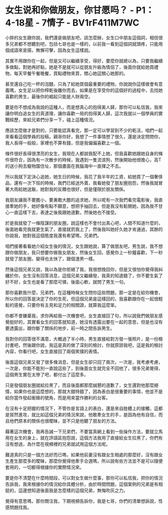 # 女生说和你做朋友，你甘愿吗？ - P1：4-18星 - 7情子 - BV1rF411M7WC

小胖的女生跟你說，我們還是做朋友吧，該怎麼辦，女生口中朋友這個詞，相信很多兄弟都不想聽到吧，包括七哥也是一樣的，以前我一看到這個詞就頭疼，只能用個成語來宣揚，無懈可擊，因為女生這樣說。

其實不用跟你在一起，但是又可以繼續享受，得好，要麼你就總以為，只要我繼續多做點，對她再好點，她是不是就可以從朋友升級為情侶了，後面你就給她買禮物，每天早餐午餐晚餐，買點禮物來買，關心她這關心她那的。

甚至還自己吃一杯的泡麵，只為了給她買個最重要的禮物，你說說你這樣做會有意義嗎，女生足以把你榨乾後離你而去，如果是在享受你的這個好的過程中，去找她喜歡的男生，最後你的崛起只能是人財兩空。

要是你不想成為我說的這種人，而是想真心的抱得美人歸，那你可以私信我，我來讓你明白追女生的真道理，讓你喜歡一局的抱得美人歸，這次我就以一個學員的實戰經歷，來給兄弟們分享一下，碰上這種情況。

應該怎麼做才是對的，只要能認真看完，那一定可以學習到不少的乾活，咱們一起來看看這個學員的投稿，親哥你好，我想了一件事情想了很久，還是決定問問你，我人長得一般般，家裡也不算有錢，但是我偏偏喜歡上一個。

條件很好長得很漂亮的女生，我現在人都說我配不上她，但我喜歡她跟她自身的條件很符合，因為有一次散步的時候，我遇到一隻流浪狗，然後開始他很擔心，高T的送小狗去寵物園住址，那個畫面在我腦海中一直揮之不去。

所以我就下定決心追她，她生日的時候，我花了我半年的工資，給她買了一個奢侈品，還有一次下班的時候，我們已經送外賣，我看她發了朋友圈抱怨，然後我就冒著大雨給她送飯，她對我的反饋也很好，但是僅限於朋友關係。

我朋友讓我不要膽小，要勇敢大膽的追求她，所以呢有一次我們看完電影後，我直接牽她的手，她好像有點不願意，想把手抽回去，但是我沒有鬆開她，因為我不甘心一直這樣下去，表達之後我跟她道歉，然後她也不接受。

於是我就發了一條陰謀的朋友圈，說這樣也不會付出真心吧，人間不知道什麼的，後面她看完我就更生氣了，直接就罰我上了，然後我叫她好久她才肯通過，其餘的你說我，她對我這個態度我還有希望嗎，兄弟們。

咱們接著看看她介紹女生後的情況，女生跟她說，算了做朋友吧，男生說，我不想跟你做朋友，我只想要你做我女朋友，然後女生回，感覺你上一秒鐘喜歡，下一秒就發了朋友圈，變得也太快了，跟個渣男一樣。

然後這個兄弟又說，我以為是你拒絕了我，我很想挽回你，但是又很怕你覺得我糾纏於你，女生沒有回答消息，這個兄弟又繼續發，我真的知道錯了，你不要生氣了好不好，女生也是看了那麼可憐，後面心軟，就問了男生一句。

那你喜歡我什麼，兄弟們，在這種時候女生問你這些問題，那一定是在給你機會，所以你的回答是決定了你的生死，但這個兄弟是這樣回的，我喜歡跟你在一起很輕鬆的感覺，只要你有主見和足力的相關證，就算我這麼笨。

你都不會嫌棄我，求你再給我一次機會吧，女生直接回了句，所以說我們做朋友感覺挺好的，其實看女生的回答就知道，她沒有透露出要在一起的意思，但是也沒有要透露出，跟你斷了關係的地步，前一時之間告訴男生。

我對你的回答很不滿意，大概過了半小時，男生直接給對方發一張照片，是一份檢討書吧，然後跟你說，我這是真的做了深刻的檢討，你就原諒我吧，這是我的檢討內容，你看行吧，女生直接回了兩個笑撲的表情。

後面這個兄弟又發了很多條消息，但是女生卻只回了兩次，一次是，我考慮考慮，一次是，你能不能別一直說這些了，到後面女生就完全不回他了，很多兄弟覺得，這個男生實在太慘了吧，都付出了這麼多。

只是發個朋友圈就給拉黑了，而且後面都那麼誠懇的道歉了，女生還對他那麼絕情，如果你也是這麼想的，那就大錯特錯了，因為表白是很重要的事情，他並不是給你當作發起衝鋒的號角，而是用來當作勝利的台客。

在沒有十足把握的情況下，不管你是言語上的表白，還是來自肢體上的接觸，這都是貿然進攻，就比如這個兄弟的情況來說，他敢牽女生的手，是因為他有自信，而且他們原本的關係也很曖昧，並不只是他聽了朋友的方法。

藉著這次機會，我再告誡一下兄弟們，不要當真網上看到一些操作方法，要就立馬用在女生的身上，就在評語區抱怨說，這個方法我用了直接給女生拉黑了，你們有沒有想過，為什麼在視頻裡的兄弟就試用這個方法呢。

難道真的只是一個方法好而已嗎，如果他前妻沒有跟女生相處的那麼好，沒有跟女生產生那麼多的曖昧，那麼你覺得他牽手合適嗎，所以說有些方法並不是可以隨便套用的，一切都得根據你的實際情況來。

要是你不清楚在什麼時間段，可以對女生做什麼事，那你可以私信我，把你的情況告訴我，我來根據你的情況給你具體分析，由於時間問題，這個案例的兄弟是有相挺的，這邊想知道後面我是怎麼樣的這個兄弟，無悔吹灰之力。

覺得有意思嗎，那你關注我，下期視頻告訴你，我是七哥，你們的清單想訴說，性感問題找我。